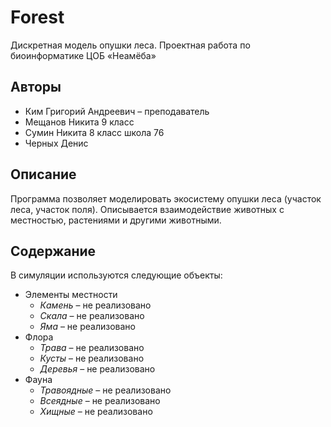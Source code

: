 # Forest
Дискретная модель опушки леса. Проектная работа по биоинформатике ЦОБ «Неамёба»

## Авторы
* Ким Григорий Андреевич – преподаватель
* Мещанов Никита 9 класс
* Сумин Никита 8 класс школа 76
* Черных Денис

## Описание
Программа позволяет моделировать экосистему опушки леса (участок леса, участок поля). Описывается взаимодействие животных с местностью, растениями и другими животными.

## Содержание
В симуляции используются следующие объекты:
* Элементы местности
  * *Камень* – не реализовано
  * *Скала* – не реализовано
  * *Яма* – не реализовано
* Флора
  * *Трава* – не реализовано
  * *Кусты* – не реализовано
  * *Деревья* – не реализовано
* Фауна
  * *Травоядные* – не реализовано
  * *Всеядные* – не реализовано
  * *Хищные* – не реализовано

